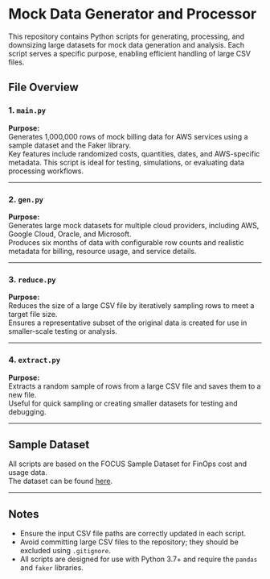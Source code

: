 # Mock Data Generator and Processor

This repository contains Python scripts for generating, processing, and downsizing large datasets for mock data generation and analysis. Each script serves a specific purpose, enabling efficient handling of large CSV files.

## File Overview

### 1. `main.py`
**Purpose:**  
Generates 1,000,000 rows of mock billing data for AWS services using a sample dataset and the Faker library.  
Key features include randomized costs, quantities, dates, and AWS-specific metadata.
This script is ideal for testing, simulations, or evaluating data processing workflows.

---

### 2. `gen.py`
**Purpose:**  
Generates large mock datasets for multiple cloud providers, including AWS, Google Cloud, Oracle, and Microsoft.  
Produces six months of data with configurable row counts and realistic metadata for billing, resource usage, and service details.  

---

### 3. `reduce.py`
**Purpose:**  
Reduces the size of a large CSV file by iteratively sampling rows to meet a target file size.  
Ensures a representative subset of the original data is created for use in smaller-scale testing or analysis.  

---

### 4. `extract.py`
**Purpose:**  
Extracts a random sample of rows from a large CSV file and saves them to a new file.  
Useful for quick sampling or creating smaller datasets for testing and debugging.  

---

## Sample Dataset
All scripts are based on the FOCUS Sample Dataset for FinOps cost and usage data.  
The dataset can be found [here](https://github.com/FinOps-Open-Cost-and-Usage-Spec/FOCUS-Sample-Data/tree/main/FOCUS-1.0).

---

## Notes

- Ensure the input CSV file paths are correctly updated in each script.
- Avoid committing large CSV files to the repository; they should be excluded using `.gitignore`.
- All scripts are designed for use with Python 3.7+ and require the `pandas` and `faker` libraries.
